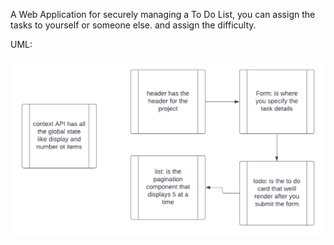 A Web Application for securely managing a To Do List, you can assign the tasks to yourself or someone else. and assign the difficulty.

UML:


![uml](./uml.png)
